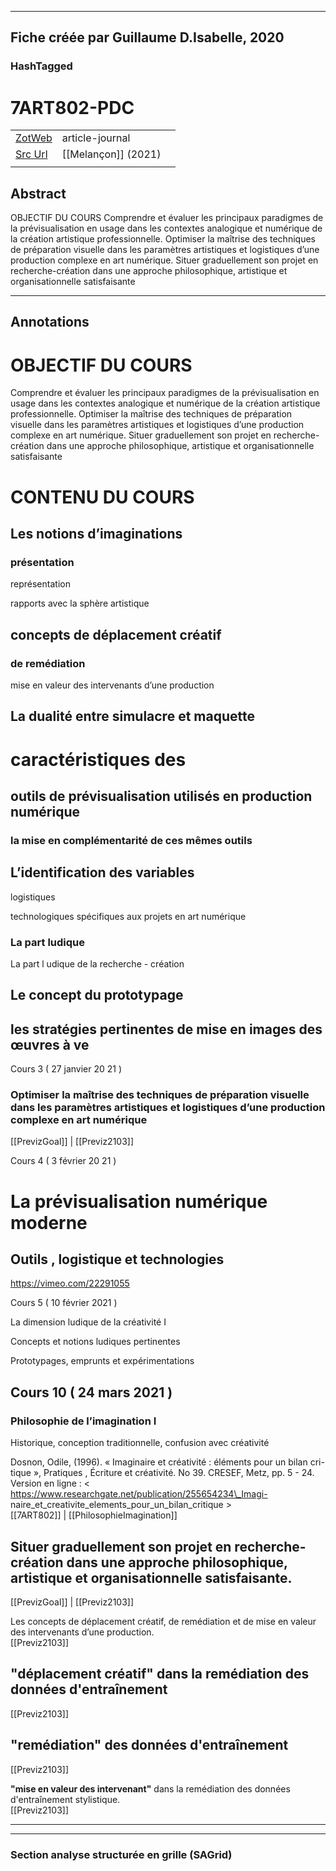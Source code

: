 
----
Fiche créée par Guillaume D.Isabelle, 2020 
---- 

### HashTagged 





# 7ART802-PDC



|       |       |       |
|  ---  |  ---  |  ---  |
|   [ZotWeb](http://zotero.org/users/180474/items/843UPE9A)    | article-journal      |       |
|   [Src Url](undefined)    |  [[Melançon]] (2021)     |       |
|       |       |       |


## Abstract

OBJECTIF DU COURS
Comprendre et évaluer les principaux paradigmes de la prévisualisation en usage dans les contextes analogique et numérique de la création artistique professionnelle. Optimiser la maîtrise des techniques de préparation visuelle dans les paramètres artistiques et logistiques d’une production complexe en art numérique. Situer graduellement son projet en recherche-création dans une approche philosophique, artistique et organisationnelle satisfaisante

----

## Annotations

OBJECTIF DU COURS
=================

Comprendre et évaluer les principaux paradigmes de la prévisualisation en usage dans les contextes analogique et numérique de la création artistique professionnelle. Optimiser la maîtrise des techniques de préparation visuelle dans les paramètres artistiques et logistiques d’une production complexe en art numérique. Situer graduellement son projet en recherche-création dans une approche philosophique, artistique et organisationnelle satisfaisante



CONTENU DU COURS
================



Les notions d’imaginations
--------------------------



### présentation



représentation



rapports avec la sphère artistique



concepts de déplacement créatif
-------------------------------



### de remédiation



mise en valeur des intervenants d’une production



La dualité entre simulacre et maquette
--------------------------------------



caractéristiques des
====================



outils de prévisualisation utilisés en production numérique
-----------------------------------------------------------



### la mise en complémentarité de ces mêmes outils



L’identification des variables
------------------------------



logistiques



technologiques spécifiques aux projets en art numérique



### La part ludique



La part l udique de la recherche - création



Le concept du prototypage
-------------------------



les stratégies pertinentes de mise en images des œuvres à ve
------------------------------------------------------------



Cours 3 ( 27 janvier 20 21 )



### Optimiser la maîtrise des techniques de préparation visuelle dans les paramètres artistiques et logistiques d’une production complexe en art numérique  
[[PrevizGoal]] | [[Previz2103]] 





Cours 4 ( 3 février 20 21 )



La prévisualisation numérique moderne
=====================================



Outils , logistique et technologies
-----------------------------------



https://vimeo.com/22291055



Cours 5 ( 10 février 2021 )



La dimension ludique de la créativité I



Concepts et notions ludiques pertinentes



Prototypages, emprunts et expérimentations



Cours 10 ( 24 mars 2021 )
-------------------------



### Philosophie de l’imagination I



Historique, conception traditionnelle, confusion avec créativité



Dosnon, Odile, (1996). « Imaginaire et créativité : éléments pour un bilan cri- tique », Pratiques , Écriture et créativité. No 39. CRESEF, Metz, pp. 5 - 24. Version en ligne : < https://www.researchgate.net/publication/255654234\_Imagi- naire\_et\_creativite\_elements\_pour\_un\_bilan\_critique >  
[[7ART802]] | [[PhilosophieImagination]] 





Situer graduellement son projet en recherche-création dans une approche philosophique, artistique et organisationnelle satisfaisante.
-------------------------------------------------------------------------------------------------------------------------------------  
[[PrevizGoal]] | [[Previz2103]] 





Les concepts de déplacement créatif, de remédiation et de mise en valeur des intervenants d’une production.  
[[Previz2103]] 





"déplacement créatif" dans la remédiation des données d'entraînement
--------------------------------------------------------------------  
[[Previz2103]] 





**"remédiation"** des données d'entraînement
--------------------------------------------  
[[Previz2103]] 





**"mise en valeur des intervenant"** dans la remédiation des données d'entraînement stylistique.  
[[Previz2103]] 








----

----



### Section analyse structurée en grille (SAGrid)


